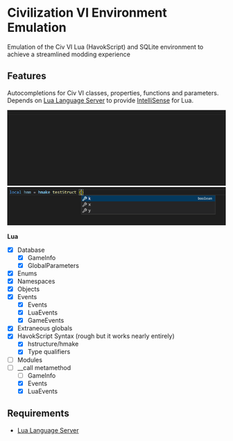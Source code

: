 # Civilization VI Environment Emulation

Emulation of the Civ VI Lua (HavokScript) and SQLite environment to achieve a streamlined modding experience

## Features

Autocompletions for Civ VI classes, properties, functions and parameters. 
Depends on [Lua Language Server](https://marketplace.visualstudio.com/items?itemName=sumneko.lua) to provide [IntelliSense](https://code.visualstudio.com/docs/editor/intellisense) for Lua.

![feature X](images/example.gif)
![feature Y](images/example_havokscript.png)

**Lua**

- [x] Database
    - [x] GameInfo
    - [x] GlobalParameters
- [x] Enums
- [x] Namespaces
- [x] Objects
- [x] Events
    - [x] Events
    - [x] LuaEvents
    - [x] GameEvents
- [x] Extraneous globals
- [x] HavokScript Syntax (rough but it works nearly entirely)
    - [x] hstructure/hmake
    - [x] Type qualifiers
- [ ] Modules
- [ ] __call metamethod
    - [ ] GameInfo
    - [x] Events
    - [x] LuaEvents

## Requirements

* [Lua Language Server](https://marketplace.visualstudio.com/items?itemName=sumneko.lua)
